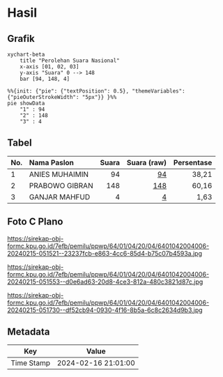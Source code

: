 # Hasil

## Grafik

```mermaid
xychart-beta
    title "Perolehan Suara Nasional"
    x-axis [01, 02, 03]
    y-axis "Suara" 0 --> 148
    bar [94, 148, 4]
```

```mermaid
%%{init: {"pie": {"textPosition": 0.5}, "themeVariables": {"pieOuterStrokeWidth": "5px"}} }%%
pie showData
    "1" : 94
    "2" : 148
    "3" : 4
```

## Tabel

| No. | Nama Paslon    | Suara | Suara (raw) | Persentase |
|:--- |:-------------- | -----:| -----------:| ----------:|
| 1   | ANIES MUHAIMIN | 94    | [94][p-1]   | 38,21      |
| 2   | PRABOWO GIBRAN | 148   | [148][p-2]  | 60,16      |
| 3   | GANJAR MAHFUD  | 4     | [4][p-3]    | 1,63       |


[p-1]: https://github.com/gigit-pemilu/pemilu-2024/blob/main/pilpres/hitung-suara/sub/64-kalimantan-timur/sub/01-paser/sub/04-tanah-grogot/sub/2004-tanah-periuk/sub/006-tps/sub/paslon-1.txt
[p-2]: https://github.com/gigit-pemilu/pemilu-2024/blob/main/pilpres/hitung-suara/sub/64-kalimantan-timur/sub/01-paser/sub/04-tanah-grogot/sub/2004-tanah-periuk/sub/006-tps/sub/paslon-2.txt
[p-3]: https://github.com/gigit-pemilu/pemilu-2024/blob/main/pilpres/hitung-suara/sub/64-kalimantan-timur/sub/01-paser/sub/04-tanah-grogot/sub/2004-tanah-periuk/sub/006-tps/sub/paslon-3.txt

## Foto C Plano

https://sirekap-obj-formc.kpu.go.id/7efb/pemilu/ppwp/64/01/04/20/04/6401042004006-20240215-051521--23237fcb-e863-4cc6-85d4-b75c07b4593a.jpg

https://sirekap-obj-formc.kpu.go.id/7efb/pemilu/ppwp/64/01/04/20/04/6401042004006-20240215-051553--d0e6ad63-20d8-4ce3-812a-480c3821d87c.jpg

https://sirekap-obj-formc.kpu.go.id/7efb/pemilu/ppwp/64/01/04/20/04/6401042004006-20240215-051730--df52cb94-0930-4f16-8b5a-6c8c2634d9b3.jpg


## Metadata

| Key        | Value               |
| ---------- | ------------------- |
| Time Stamp | 2024-02-16 21:01:00 |



